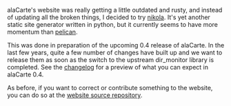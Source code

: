 <!--
.. title: New Website and upcoming 0.4 Release
.. slug: new-website-upcoming-0.4-release
.. date: 2016-05-14 19:15:51 UTC+02:00
.. tags: announcements
.. category:
.. description:
.. type: text
.. author: Florian Jacob
-->

alaCarte's website was really getting a little outdated and rusty, and instead of updating all the broken things, I
decided to try [nikola][]. It's yet another static site generator written in python, but it currently seems to have more
momentum than [pelican][].

This was done in preparation of the upcoming 0.4 release of alaCarte. In the last few years, quite a few number of
changes have built up and we want to release them as soon as the switch to the upstream dir_monitor library is
completed. See the [changelog][] for a preview of what you can expect in alaCarte 0.4.

As before, if you want to correct or contribute something to the website, you can do so at the
[website source repository][].

[nikola]: https://getnikola.com/
[pelican]: http://blog.getpelican.com/
[website source repository]: https://github.com/alacarte-maps/alacarte-maps.github.io/tree/source
[changelog]: https://github.com/alacarte-maps/alacarte/blob/master/CHANGELOG.md
